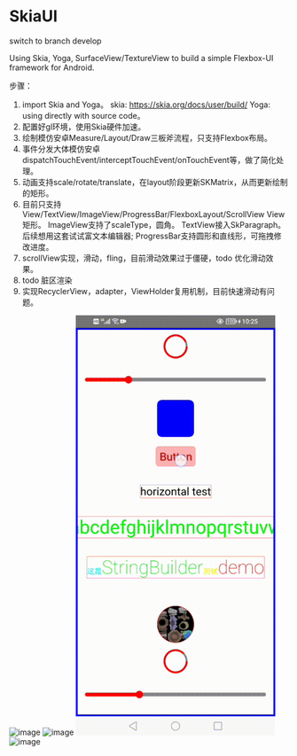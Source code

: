 # SkiaUI

switch to branch develop

Using Skia, Yoga, SurfaceView/TextureView to build a simple Flexbox-UI framework for Android.

步骤：
1. import Skia and Yoga。
   skia: https://skia.org/docs/user/build/ 
   Yoga: using directly with source code。
2. 配置好gl环境，使用Skia硬件加速。
3. 绘制模仿安卓Measure/Layout/Draw三板斧流程，只支持Flexbox布局。
4. 事件分发大体模仿安卓dispatchTouchEvent/interceptTouchEvent/onTouchEvent等，做了简化处理。
5. 动画支持scale/rotate/translate，在layout阶段更新SKMatrix，从而更新绘制的矩形。 
6. 目前只支持View/TextView/ImageView/ProgressBar/FlexboxLayout/ScrollView
   View矩形。
   ImageView支持了scaleType，圆角。
   TextView接入SkParagraph。后续想用这套试试富文本编辑器;
   ProgressBar支持圆形和直线形，可拖拽修改进度。
7. scrollView实现，滑动，fling，目前滑动效果过于僵硬，todo 优化滑动效果。
8. todo 脏区渲染
9. 实现RecyclerView，adapter，ViewHolder复用机制，目前快速滑动有问题。


![image](https://github.com/tanpuer/SkiaUI/blob/develop/app/example1.jpeg)
![image](https://github.com/tanpuer/SkiaUI/blob/develop/app/example2.jpeg)
![image](https://github.com/tanpuer/SkiaUI/blob/develop/app/example1.gif)
![image](https://github.com/tanpuer/SkiaUI/blob/develop/app/example2.gif)
